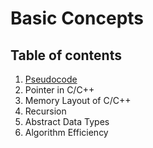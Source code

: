 # Basic Concepts

## Table of contents

1. [Pseudocode](0.1-pseudocode.md)
2. Pointer in C/C++
3. Memory Layout of C/C++
4. Recursion
5. Abstract Data Types
6. Algorithm Efficiency
